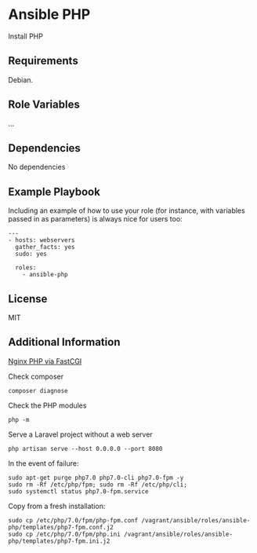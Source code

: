 Ansible PHP
==========

Install PHP

Requirements
------------

Debian.

Role Variables
--------------

...

Dependencies
------------

No dependencies

Example Playbook
----------------

Including an example of how to use your role (for instance, with variables passed in as parameters) is always nice for users too:

    ---
    - hosts: webservers
      gather_facts: yes
      sudo: yes

      roles:
        - ansible-php

License
-------

MIT

Additional Information
------------------

[Nginx PHP via FastCGI](http://wiki.nginx.org/Configuration#PHP_via_FastCGI)

Check composer

    composer diagnose

Check the PHP modules

    php -m

Serve a Laravel project without a web server

    php artisan serve --host 0.0.0.0 --port 8080

In the event of failure:

    sudo apt-get purge php7.0 php7.0-cli php7.0-fpm -y
    sudo rm -Rf /etc/php/fpm; sudo rm -Rf /etc/php/cli;
    sudo systemctl status php7.0-fpm.service

Copy from a fresh installation:

    ﻿sudo cp /etc/php/7.0/fpm/php-fpm.conf /vagrant/ansible/roles/ansible-php/templates/php7-fpm.conf.j2
    ﻿sudo cp /etc/php/7.0/fpm/php.ini /vagrant/ansible/roles/ansible-php/templates/php7-fpm.ini.j2
